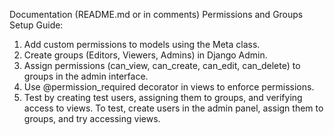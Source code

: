 Documentation (README.md or in comments)
Permissions and Groups Setup Guide:
1. Add custom permissions to models using the Meta class.
2. Create groups (Editors, Viewers, Admins) in Django Admin.
3. Assign permissions (can_view, can_create, can_edit, can_delete) to groups in the admin interface.
4. Use @permission_required decorator in views to enforce permissions.
5. Test by creating test users, assigning them to groups, and verifying access to views.
To test, create users in the admin panel, assign them to groups, and try accessing views.
